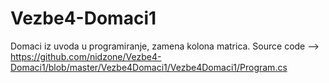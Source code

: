# Vezbe4-Domaci1
Domaci iz uvoda u programiranje, zamena kolona matrica. 
Source code -->  https://github.com/nidzone/Vezbe4-Domaci1/blob/master/Vezbe4Domaci1/Vezbe4Domaci1/Program.cs
